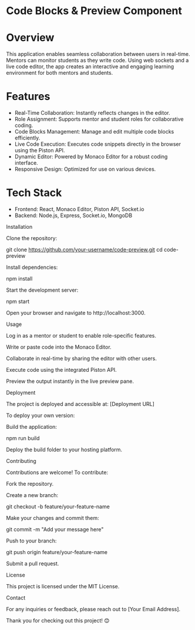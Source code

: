 # Code Blocks & Preview Component

  # Overview

This application enables seamless collaboration between users in real-time. Mentors can monitor students as they write code. Using web sockets and a live code editor, the app creates an interactive and engaging learning environment for both mentors and students.

# Features

* Real-Time Collaboration: Instantly reflects changes in the editor.
* Role Assignment: Supports mentor and student roles for collaborative coding.
* Code Blocks Management: Manage and edit multiple code blocks efficiently.
* Live Code Execution: Executes code snippets directly in the browser using the Piston API.
* Dynamic Editor: Powered by Monaco Editor for a robust coding interface.
* Responsive Design: Optimized for use on various devices.

# Tech Stack

* Frontend: React, Monaco Editor, Piston API, Socket.io
* Backend: Node.js, Express, Socket.io, MongoDB

Installation

Clone the repository:

git clone https://github.com/your-username/code-preview.git
cd code-preview

Install dependencies:

npm install

Start the development server:

npm start

Open your browser and navigate to http://localhost:3000.

Usage

Log in as a mentor or student to enable role-specific features.

Write or paste code into the Monaco Editor.

Collaborate in real-time by sharing the editor with other users.

Execute code using the integrated Piston API.

Preview the output instantly in the live preview pane.

Deployment

The project is deployed and accessible at: [Deployment URL]

To deploy your own version:

Build the application:

npm run build

Deploy the build folder to your hosting platform.

Contributing

Contributions are welcome! To contribute:

Fork the repository.

Create a new branch:

git checkout -b feature/your-feature-name

Make your changes and commit them:

git commit -m "Add your message here"

Push to your branch:

git push origin feature/your-feature-name

Submit a pull request.

License

This project is licensed under the MIT License.

Contact

For any inquiries or feedback, please reach out to [Your Email Address].

Thank you for checking out this project! 😊
